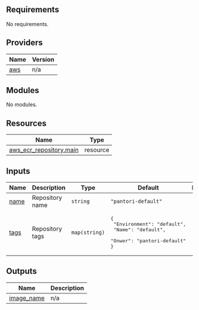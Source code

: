 <!-- BEGIN_TF_DOCS -->
## Requirements

No requirements.

## Providers

| Name | Version |
|------|---------|
| <a name="provider_aws"></a> [aws](#provider\_aws) | n/a |

## Modules

No modules.

## Resources

| Name | Type |
|------|------|
| [aws_ecr_repository.main](https://registry.terraform.io/providers/hashicorp/aws/latest/docs/resources/ecr_repository) | resource |

## Inputs

| Name | Description | Type | Default | Required |
|------|-------------|------|---------|:--------:|
| <a name="input_name"></a> [name](#input\_name) | Repository name | `string` | `"pantori-default"` | no |
| <a name="input_tags"></a> [tags](#input\_tags) | Repository tags | `map(string)` | <pre>{<br>  "Environment": "default",<br>  "Name": "default",<br>  "Onwer": "pantori-default"<br>}</pre> | no |

## Outputs

| Name | Description |
|------|-------------|
| <a name="output_image_name"></a> [image\_name](#output\_image\_name) | n/a |
<!-- END_TF_DOCS -->